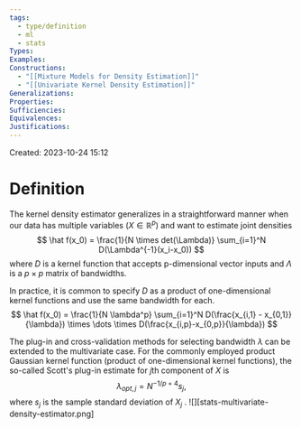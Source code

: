 ```yaml
---
tags:
  - type/definition
  - ml
  - stats
Types: 
Examples: 
Constructions:
  - "[[Mixture Models for Density Estimation]]"
  - "[[Univariate Kernel Density Estimation]]"
Generalizations: 
Properties: 
Sufficiencies: 
Equivalences: 
Justifications:
---
```

Created: 2023-10-24 15:12
# Definition

The kernel density estimator generalizes in a straightforward manner when our data has multiple variables ($X \in \mathbb{R}^p$) and want to estimate joint densities
$$
\hat f(x_0) = \frac{1}{N \times det(\Lambda)} \sum_{i=1}^N D(\Lambda^{-1}(x_i-x_0))
$$
where $D$ is a kernel function that accepts p-dimensional vector inputs and $\Lambda$ is a $p \times p$ matrix of bandwidths. 

In practice, it is common to specify $D$ as a product of one-dimensional kernel functions and use the same bandwidth for each.
$$
\hat f(x_0) = \frac{1}{N \lambda^p} \sum_{i=1}^N D(\frac{x_{i,1} - x_{0,1}}{\lambda}) \times \dots \times D(\frac{x_{i,p}-x_{0,p}}{\lambda})
$$

The plug-in and cross-validation methods for selecting bandwidth $\lambda$ can be extended to the multivariate case. For the commonly employed product Gaussian kernel function (product of one-dimensional kernel functions), the so-called Scott's plug-in estimate for $j$th component of $X$ is
$$
\lambda_{opt, j} = N^{-1/p+4}s_j,
$$
where $s_j$ is the sample standard deviation of $X_j$ .
![][stats-multivariate-density-estimator.png]
